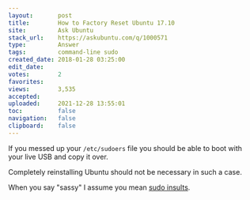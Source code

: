 ```yaml
---
layout:       post
title:        How to Factory Reset Ubuntu 17.10
site:         Ask Ubuntu
stack_url:    https://askubuntu.com/q/1000571
type:         Answer
tags:         command-line sudo
created_date: 2018-01-28 03:25:00
edit_date:    
votes:        2
favorites:    
views:        3,535
accepted:     
uploaded:     2021-12-28 13:55:01
toc:          false
navigation:   false
clipboard:    false
---
```


If you messed up your `/etc/sudoers` file you should be able to boot with your live USB and copy it over.

Completely reinstalling Ubuntu should not be necessary in such a case. 

When you say "sassy" I assume you mean [sudo insults][1].

  [1]: https://pippim.github.io/2016/10/15/Where-are-sudo's-insults-stored?.html
